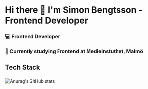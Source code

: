 # Hi there 👋 I'm Simon Bengtsson - Frontend Developer 

### 💻 Frontend Developer
### 🌱 Currently studying Frontend at Medieinstutitet, Malmö

## Tech Stack

### 

### 

![Anurag's GitHub stats](https://github-readme-stats.vercel.app/api?username=s1monbengtsson&show_icons=true&theme=radical)

<!--
**s1monbengtsson/s1monbengtsson** is a ✨ _special_ ✨ repository because its `README.md` (this file) appears on your GitHub profile.

Here are some ideas to get you started:

- 🔭 I’m currently working on ...
- 🌱 I’m currently learning ...
- 👯 I’m looking to collaborate on ...
- 🤔 I’m looking for help with ...
- 💬 Ask me about ...
- 📫 How to reach me: ...
- 😄 Pronouns: ...
- ⚡ Fun fact: ...
-->
